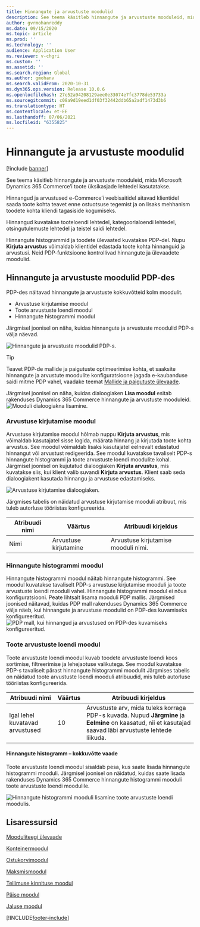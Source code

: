```yaml
---
title: Hinnangute ja arvustuste moodulid
description: See teema käsitleb hinnangute ja arvustuste mooduleid, mida Microsoft Dynamics 365 Commerce’i toote üksikasjade lehtedel kasutatakse.
author: gvrmohanreddy
ms.date: 09/15/2020
ms.topic: article
ms.prod: ''
ms.technology: ''
audience: Application User
ms.reviewer: v-chgri
ms.custom: ''
ms.assetid: ''
ms.search.region: Global
ms.author: gmohanv
ms.search.validFrom: 2020-10-31
ms.dyn365.ops.version: Release 10.0.6
ms.openlocfilehash: 27e52a94208129aee0e33074e7fc3778de53733a
ms.sourcegitcommit: c08a9d19eed1df03f32442ddb65a2adf1473d3b6
ms.translationtype: HT
ms.contentlocale: et-EE
ms.lasthandoff: 07/06/2021
ms.locfileid: "6355825"
---
```

# <a name="ratings-and-reviews-modules"></a>Hinnangute ja arvustuste moodulid

[!include [banner](includes/banner.md)]

See teema käsitleb hinnangute ja arvustuste mooduleid, mida Microsoft Dynamics 365 Commerce’i toote üksikasjade lehtedel kasutatakse.

Hinnangud ja arvustused e-Commerce’i veebisaitidel aitavad klientidel saada toote kohta teavet enne ostuotsuse tegemist ja on lisaks mehhanism toodete kohta kliendi tagasiside kogumiseks. 

Hinnangud kuvatakse tooteloendi lehtedel, kategoorialoendi lehtedel, otsingutulemuste lehtedel ja teistel saidi lehtedel. 

Hinnangute histogrammid ja toodete ülevaated kuvatakse PDP-del. Nupu **Kirjuta arvustus** võimaldab klientidel edastada toote kohta hinnanguid ja arvustusi. Neid PDP-funktsioone kontrollivad hinnangute ja ülevaadete moodulid.

## <a name="ratings-and-reviews-modules-on-pdps"></a>Hinnangute ja arvustuste moodulid PDP-des 

PDP-des näitavad hinnangute ja arvustuste kokkuvõtteid kolm moodulit.
- Arvustuse kirjutamise moodul
- Toote arvustuste loendi moodul
- Hinnangute histogrammi moodul
 
Järgmisel joonisel on näha, kuidas hinnangute ja arvustuste moodulid PDP-s välja näevad.

![Hinnangute ja arvustuste moodulid PDP-s.](media/rnr-eCommerce-pdp-reviews-modules_design.png)

> [!TIP] 
> Teavet PDP-de mallide ja paigutuste optimeerimise kohta, et saaksite hinnangute ja arvustute moodulite konfiguratsioone jagada e-kaubanduse saidi mitme PDP vahel, vaadake teemat [Mallide ja paigutuste ülevaade](templates-layouts-overview.md).

Järgmisel joonisel on näha, kuidas dialoogiaken **Lisa moodul** esitab rakenduses Dynamics 365 Commerce hinnangute ja arvustuste mooduleid.
![Mooduli dialoogiakna lisamine.](media/rnr-eCommerce-pdp-adding-rnr-modules.png)

### <a name="write-review-module"></a>Arvustuse kirjutamise moodul

Arvustuse kirjutamise moodul hõlmab nuppu **Kirjuta arvustus**, mis võimaldab kasutajatel sisse logida, määrata hinnang ja kirjutada toote kohta arvustus. See moodul võimaldab lisaks kasutajatel eelnevalt edastatud hinnangut või arvustust redigeerida. See moodul kuvatakse tavaliselt PDP-s hinnangute histogrammi ja toote arvustuste loendi moodulite kohal.
Järgmisel joonisel on kujutatud dialoogiaken **Kirjuta arvustus**, mis kuvatakse siis, kui klient valib suvandi **Kirjuta arvustus**. Klient saab seda dialoogiakent kasutada hinnangu ja arvustuse edastamiseks.

![Arvustuse kirjutamise dialoogiaken.](media/rnr-eCommerce-write-review-module.png)

Järgmises tabelis on näidatud arvustuse kirjutamise mooduli atribuut, mis tuleb autorluse tööriistas konfigureerida.

| Atribuudi nimi | Väärtus        | Atribuudi kirjeldus                 |
|---------------|--------------|--------------------------------------|
| Nimi          | Arvustuse kirjutamine | Arvustuse kirjutamise mooduli nimi. |

### <a name="ratings-histogram-module"></a>Hinnangute histogrammi moodul

Hinnangute histogrammi moodul näitab hinnangute histogrammi. See moodul kuvatakse tavaliselt PDP-s arvustuse kirjutamise mooduli ja toote arvustuste loendi mooduli vahel.
Hinnangute histogrammi moodul ei nõua konfiguratsiooni. Peate lihtsalt lisama mooduli PDP mallis. Järgmised joonised näitavad, kuidas PDP mall rakenduses Dynamics 365 Commerce välja näeb, kui hinnangute ja arvustuse moodulid on PDP-des kuvamiseks konfigureeritud.
![PDP mall, kui hinnangud ja arvustused on PDP-des kuvamiseks konfigureeritud.](media/rnr-eCommerce-pdp-reviews-modules.png)

### <a name="product-reviews-list-module"></a>Toote arvustuste loendi moodul

Toote arvustuste loendi moodul kuvab toodete arvustuste loendi koos sortimise, filtreerimise ja lehejaotuse valikutega. See moodul kuvatakse PDP-s tavaliselt pärast hinnangute histogrammi moodulit
Järgmises tabelis on näidatud toote arvustuste loendi mooduli atribuudid, mis tuleb autorluse tööriistas konfigureerida.

| Atribuudi nimi              | Väärtus | Atribuudi kirjeldus |
|----------------------------|-------| ---------------------|
| Igal lehel kuvatavad arvustused | 10    | Arvustuste arv, mida tuleks korraga PDP-s kuvada. Nupud **Järgmine** ja **Eelmine** on kaasatud, nii et kasutajad saavad läbi arvustuste lehtede liikuda. |

#### <a name="ratings-histogram--summary-view"></a>Hinnangute histogramm – kokkuvõtte vaade

Toote arvustuste loendi moodul sisaldab pesa, kus saate lisada hinnangute histogrammi mooduli. Järgmisel joonisel on näidatud, kuidas saate lisada rakenduses Dynamics 365 Commerce hinnangute histogrammi mooduli toote arvustuste loendi moodulile.

![Hinnangute histogrammi mooduli lisamine toote arvustuste loendi moodulis.](media/rnr-eCommerce-pdp-rating-histogram-summary.png)

## <a name="additional-resources"></a>Lisaressursid

[Mooduliteegi ülevaade](starter-kit-overview.md)

[Konteinermoodul](add-container-module.md)

[Ostukorvimoodul](add-cart-module.md)

[Maksmismoodul](add-checkout-module.md)

[Tellimuse kinnituse moodul](order-confirmation-module.md)

[Päise moodul](author-header-module.md)

[Jaluse moodul](author-footer-module.md)


[!INCLUDE[footer-include](../includes/footer-banner.md)]